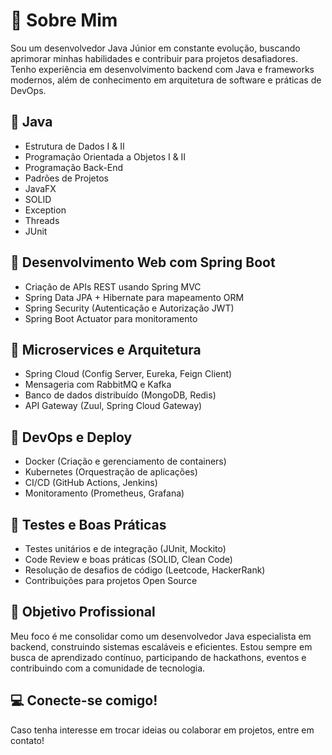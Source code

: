 <!DOCTYPE html>
<html lang="pt-br">
<head>
    <meta charset="UTF-8">
    <meta name="viewport" content="width=device-width, initial-scale=1.0">
    
</head>
<body>
    <div class="section">
        <h1>📌 Sobre Mim</h1>
        <p>Sou um desenvolvedor Java Júnior em constante evolução, buscando aprimorar minhas habilidades e contribuir para projetos desafiadores. Tenho experiência em desenvolvimento backend com Java e frameworks modernos, além de conhecimento em arquitetura de software e práticas de DevOps.</p>
    </div>
    <div class="section">
        <h2>🔹 Java</h2>
        <ul>
            <li>Estrutura de Dados I & II</li>
            <li>Programação Orientada a Objetos I & II</li>
            <li>Programação Back-End</li>
            <li>Padrões de Projetos</li>
            <li>JavaFX</li>
            <li>SOLID</li>
            <li>Exception</li>
            <li>Threads</li>
            <li>JUnit</li>
        </ul>
    </div>
    <div class="section">
        <h2>🔹 Desenvolvimento Web com Spring Boot</h2>
        <ul>
            <li>Criação de APIs REST usando Spring MVC</li>
            <li>Spring Data JPA + Hibernate para mapeamento ORM</li>
            <li>Spring Security (Autenticação e Autorização JWT)</li>
            <li>Spring Boot Actuator para monitoramento</li>
        </ul>
    </div>
    <div class="section">
        <h2>🔹 Microservices e Arquitetura</h2>
        <ul>
            <li>Spring Cloud (Config Server, Eureka, Feign Client)</li>
            <li>Mensageria com RabbitMQ e Kafka</li>
            <li>Banco de dados distribuído (MongoDB, Redis)</li>
            <li>API Gateway (Zuul, Spring Cloud Gateway)</li>
        </ul>
    </div>
    <div class="section">
        <h2>🔹 DevOps e Deploy</h2>
        <ul>
            <li>Docker (Criação e gerenciamento de containers)</li>
            <li>Kubernetes (Orquestração de aplicações)</li>
            <li>CI/CD (GitHub Actions, Jenkins)</li>
            <li>Monitoramento (Prometheus, Grafana)</li>
        </ul>
    </div>
    <div class="section">
        <h2>🔹 Testes e Boas Práticas</h2>
        <ul>
            <li>Testes unitários e de integração (JUnit, Mockito)</li>
            <li>Code Review e boas práticas (SOLID, Clean Code)</li>
            <li>Resolução de desafios de código (Leetcode, HackerRank)</li>
            <li>Contribuições para projetos Open Source</li>
        </ul>
    </div>
    <div class="section">
        <h2>🎯 Objetivo Profissional</h2>
        <p>Meu foco é me consolidar como um desenvolvedor Java especialista em backend, construindo sistemas escaláveis e eficientes. Estou sempre em busca de aprendizado contínuo, participando de hackathons, eventos e contribuindo com a comunidade de tecnologia.</p>
    </div>
    <div class="section">
        <h2>💻 Conecte-se comigo!</h2>
        <p>Caso tenha interesse em trocar ideias ou colaborar em projetos, entre em contato!</p>
    </div>
</body>
</html>
